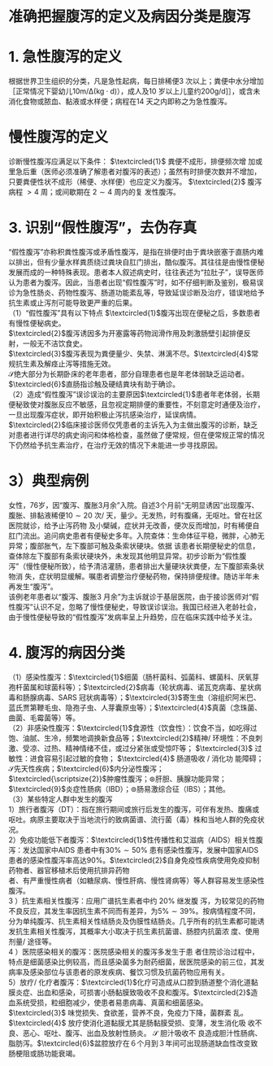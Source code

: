 # 准确把握腹泻的定义及病因分类是腹泻  
# 1. 急性腹泻的定义  
根据世界卫生组织的分类，凡是急性起病，每日排稀便3 次以上；粪便中水分增加［正常情况下婴幼儿$10\mathrm{{m}/\Delta\left(k g{\cdot}d\right)}$），成人及10 岁以上儿童约$200\mathrm{g/d}]$］，或含未消化食物或脓血、黏液或水样便；病程在14 天之内即称之为急性腹泻。  
#  慢性腹泻的定义  
诊断慢性腹泻应满足以下条件： $\textcircled{1}$ 粪便不成形，排便频次增 加或里急后重（医师必须准确了解患者对腹泻的表述）；虽然有时排便次数并不增加，只要粪便性状不成形（稀便、水样便）也应定义为腹泻。 $\textcircled{2}$ 腹泻病程 $>4$  周；或间歇期在 $2\sim4$  周内的复 发性腹泻。  
# 3. 识别“假性腹泻”，去伪存真  
“假性腹泻”亦称积粪性腹泻或矛盾性腹泻，是指在排便时由于粪块嵌塞于直肠内难以排出，但有少量水样粪质绕过粪块自肛门排出，酷似腹泻。其往往是由慢性便秘发展而成的一种特殊表现。患者本人叙述病史时，往往表述为“拉肚子”，误导医师认为患者为腹泻。因此，当患者出现“假性腹泻”时，如不仔细判断及鉴别，极易误诊为急性肠炎、药物性腹泻、肠道功能紊乱等，导致延误诊断及治疗，错误地给予抗生素或止泻剂可能导致更严重的后果。  
（1）“假性腹泻”具有以下特点 $\textcircled{1}$腹泻出现在便秘之后，多数患者有慢性便秘病史。  
$\textcircled{2}$腹泻诱因多为开塞露等药物润滑作用及刺激肠壁引起排便反射，一般无不洁饮食史。  
$\textcircled{3}$腹泻表现为粪便量少、失禁、淋漓不尽。$\textcircled{4}$常规抗生素及解痉止泻等措施无效。  
$\mathcal{S}$绝大部分为长期卧床的老年患者，部分自理患者也是年老体弱缺乏运动者。  
$\textcircled{6}$直肠指诊触及硬结粪块有助于确诊。  
（2）造成“假性腹泻”误诊误治的主要原因$\textcircled{1}$患者年老体弱，长期便秘致使对腹胀反应不敏感，且忽视定期排便的重要性，不刻意定时通便及治疗，一旦出现腹泻症状，即开始积极止泻抗感染治疗，延误病情。  
$\textcircled{2}$临床接诊医师仅凭患者的主诉先入为主做出腹泻的诊断，缺乏对患者进行详尽的病史询问和体格检查，虽然做了便常规，但在便常规正常的情况下仍然给予抗生素治疗，在治疗无效的情况下未能进一步寻找原因。  
# 3）典型病例  
女性，76岁，因“腹泻、腹胀3月余”入院。自述3个月前“无明显诱因”出现腹泻、腹胀、排黏液稀便$10\sim20$ 次/ 天，量少。无发热，时有腹痛，无呕吐。曾在社区医院就诊，给予止泻药物 及小檗碱，症状并无改善，便次反而增加，时有稀便自肛门流出。追问病史患者有便秘史多年。入院查体：生命体征平稳，微胖，心肺无异常；腹部胀气，左下腹部可触及条索状硬块。依据 该患者长期便秘史的信息，查体除左下腹部有条索状硬块外，未发现其他明显异常。初步诊断为“假性腹泻”（慢性便秘所致），给予清洁灌肠，患者排出大量硬块状粪便，左下腹部索条状物消 失，症状明显缓解。嘱患者调整治疗便秘药物，保持排便规律。随访半年未再发生“腹泻”。  
该例老年患者以“腹泻、腹胀3 月余”为主诉就诊于基层医院，由于接诊医师对“假性腹泻”认识不足，忽略了慢性便秘史，导致误诊误治。我国已经进入老龄社会，由于慢性便秘导致的“假性腹泻”发病率呈上升趋势，应在临床实践中给予关注。  
# 4.  腹泻的病因分类  
（1）感染性腹泻：$\textcircled{1}$细菌（肠杆菌科、弧菌科、螺菌科、厌氧芽孢杆菌属和球菌科等）；$\textcircled{2}$病毒（轮状病毒、诺瓦克病毒、星状病毒和肠腺病毒、SARS 冠状病毒等）；$\textcircled{3}$寄生虫（溶组织阿米巴、蓝氏贾第鞭毛虫、隐孢子虫、人芽囊原虫等）；$\textcircled{4}$真菌（念珠菌、曲菌、毛霉菌等）等。  
（2）非感染性腹泻：$\textcircled{1}$食源性（饮食性）：饮食不当，如吃得过饱、油腻、生冷，频繁地调换新食品等；$\textcircled{2}$精神/ 环境性：不良刺激、受凉、过热、精神情绪不佳，或过分紧张或受惊吓等； $\textcircled{3}$ 过敏性：进食容易引起过敏的食物； $\textcircled{4}$ 肠道吸收 /  消化功 能障碍；$\mathcal{S}$先天性疾病；$\textcircled{6}$内分泌性腹泻；$\textcircled{\scriptsize{2}}$肿瘤性腹泻；$\circledast$肝胆、胰腺功能异常；$\textcircled{9}$炎症性肠病（IBD）；$\circledcirc$肠易激综合征（IBS）；其他。  
（3）某些特定人群中发生的腹泻  
1）旅行者腹泻（DT）：指在旅行期间或旅行后发生的腹泻，可伴有发热、腹痛或呕吐。病原主要取决于当地流行的致病菌谱、流行菌（毒）株和当地人群的免疫状况。  
2）免疫功能低下者腹泻：$\textcircled{1}$性传播性和艾滋病（AIDS）相关性腹泻：发达国家中AIDS 患者中有$30\%\sim50\%$ 患有感染性腹泻，发展中国家AIDS 患者的感染性腹泻率高达$90\%$。$\textcircled{2}$自身免疫性疾病使用免疫抑制药物者、器官移植术后使用抗排异药物  
者、有严重慢性病者（如糖尿病、慢性肝病、慢性肾病等）等人群容易发生感染性腹泻。  
3 ）抗生素相关性腹泻：应用广谱抗生素者中约 $20\%$  继发腹 泻，为较常见的药物不良反应，其发生率因抗生素不同而有差异，为$5\%\sim39\%$。按病情程度不同，分为单纯腹泻、抗生素相关性结肠炎及伪膜性结肠炎。几乎所有的抗生素都可能诱发抗生素相关性腹泻，其概率大小取决于抗生素抗菌谱、肠腔内抗菌浓 度、使用剂量/ 途径等。  
4 ）医院感染相关的腹泻：医院感染相关的腹泻多发生于患 者住院诊治过程中，特点是细菌感染比例较高，而且感染菌多为耐药细菌，居医院感染的前三位，其发病率及感染部位与该患者的原发疾病、餐饮习惯及抗菌药物应用有关。  
5）放疗/ 化疗者腹泻：$\textcircled{1}$化疗可造成从口腔到肠道整个消化道黏膜炎症、出血和感染，可损害小肠黏膜致吸收不良和腹泻。$\textcircled{2}$造血系统受损，粒细胞减少，使患者易患病毒、真菌和细菌感染。 $\textcircled{3}$ 味觉损失、食欲差，营养不良，免疫力下降，菌群紊 乱。 $\textcircled{4}$ 放疗使消化道黏膜尤其是肠黏膜受损、变薄，发生消化吸 收不良、恶心、呕吐、腹泻、出血及放射性肠炎。 $\mathcal{S}$ 胆汁吸收不 良造成胆汁性肠病、脂肪泻。$\textcircled{6}$盆腔放疗在６个月到３年间可出现肠道缺血性改变致肠梗阻或肠功能衰竭。  
